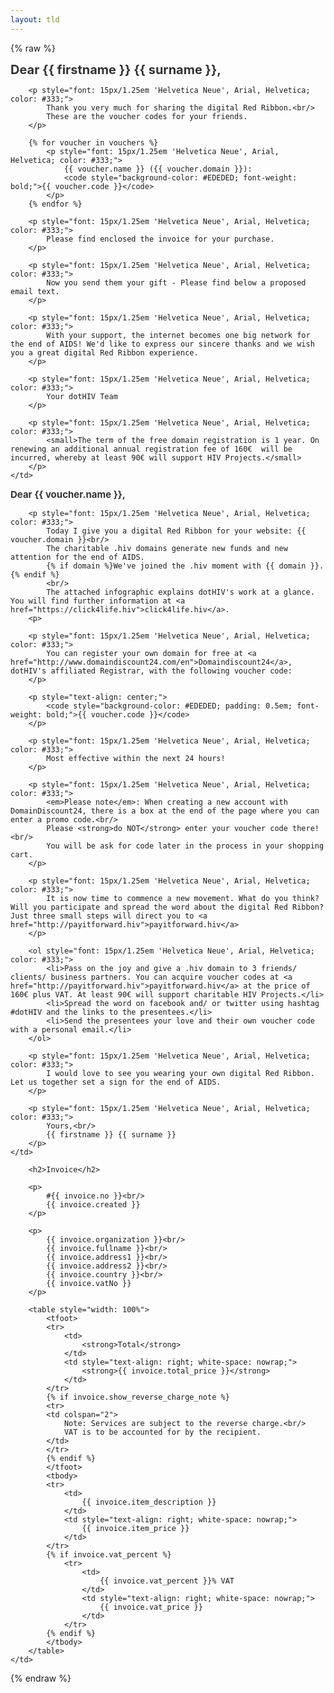 ```yaml
---
layout: tld
---
```


{% raw %}
<tr width="100%">
    <td valign="top" align="left" style="background:#fff; padding: 40px;">
        <h1 style="font-size: 20px; margin: 0; color: #333;">
            Dear {{ firstname }} {{ surname }},</h1>
            
        <p style="font: 15px/1.25em 'Helvetica Neue', Arial, Helvetica; color: #333;">
            Thank you very much for sharing the digital Red Ribbon.<br/>
            These are the voucher codes for your friends.
        </p>
            
        {% for voucher in vouchers %}
            <p style="font: 15px/1.25em 'Helvetica Neue', Arial, Helvetica; color: #333;">
                {{ voucher.name }} ({{ voucher.domain }}): 
                <code style="background-color: #EDEDED; font-weight: bold;">{{ voucher.code }}</code>
            </p>
        {% endfor %}
        
        <p style="font: 15px/1.25em 'Helvetica Neue', Arial, Helvetica; color: #333;">
            Please find enclosed the invoice for your purchase.
        </p>
        
        <p style="font: 15px/1.25em 'Helvetica Neue', Arial, Helvetica; color: #333;">
            Now you send them your gift - Please find below a proposed email text.
        </p>
        
        <p style="font: 15px/1.25em 'Helvetica Neue', Arial, Helvetica; color: #333;">
            With your support, the internet becomes one big network for the end of AIDS! We'd like to express our sincere thanks and we wish you a great digital Red Ribbon experience.
        </p>
        
        <p style="font: 15px/1.25em 'Helvetica Neue', Arial, Helvetica; color: #333;">
            Your dotHIV Team
        </p>
        
        <p style="font: 15px/1.25em 'Helvetica Neue', Arial, Helvetica; color: #333;">
            <small>The term of the free domain registration is 1 year. On renewing an additional annual registration fee of 160€  will be incurred, whereby at least 90€ will support HIV Projects.</small>
        </p>
    </td>
</tr>
<!-- {% for voucher in vouchers %} -->
<tr width="100%">
    <td valign="top" align="left" style="background:#fafafa; padding: 40px;">
        <h1 style="font-size: 15px; margin: 0; color: #333;">
                    Dear {{ voucher.name }},</h1>
        
        <p style="font: 15px/1.25em 'Helvetica Neue', Arial, Helvetica; color: #333;">
            Today I give you a digital Red Ribbon for your website: {{ voucher.domain }}<br/>
            The charitable .hiv domains generate new funds and new attention for the end of AIDS.
            {% if domain %}We've joined the .hiv moment with {{ domain }}.{% endif %}
            <br/>
            The attached infographic explains dotHIV's work at a glance. You will find further information at <a href="https://click4life.hiv">click4life.hiv</a>.
        <p>
                    
        <p style="font: 15px/1.25em 'Helvetica Neue', Arial, Helvetica; color: #333;">
            You can register your own domain for free at <a href="http://www.domaindiscount24.com/en">Domaindiscount24</a>, dotHIV's affiliated Registrar, with the following voucher code:
        </p>
        
        <p style="text-align: center;">
            <code style="background-color: #EDEDED; padding: 0.5em; font-weight: bold;">{{ voucher.code }}</code>
        </p>
        
        <p style="font: 15px/1.25em 'Helvetica Neue', Arial, Helvetica; color: #333;">
            Most effective within the next 24 hours!
        </p>
        
        <p style="font: 15px/1.25em 'Helvetica Neue', Arial, Helvetica; color: #333;">
            <em>Please note</em>: When creating a new account with DomainDiscount24, there is a box at the end of the page where you can enter a promo code.<br/>
            Please <strong>do NOT</strong> enter your voucher code there!<br/>
            You will be ask for code later in the process in your shopping cart.
        </p>
        
        <p style="font: 15px/1.25em 'Helvetica Neue', Arial, Helvetica; color: #333;">
            It is now time to commence a new movement. What do you think? Will you participate and spread the word about the digital Red Ribbon? Just three small steps will direct you to <a href="http://payitforward.hiv">payitforward.hiv</a>
        </p>
        
        <ol style="font: 15px/1.25em 'Helvetica Neue', Arial, Helvetica; color: #333;">
            <li>Pass on the joy and give a .hiv domain to 3 friends/ clients/ business partners. You can acquire voucher codes at <a href="http://payitforward.hiv">payitforward.hiv</a> at the price of 160€ plus VAT. At least 90€ will support charitable HIV Projects.</li>
            <li>Spread the word on facebook and/ or twitter using hashtag #dotHIV and the links to the presentees.</li>
            <li>Send the presentees your love and their own voucher code with a personal email.</li>
        </ol>
                
        <p style="font: 15px/1.25em 'Helvetica Neue', Arial, Helvetica; color: #333;">
            I would love to see you wearing your own digital Red Ribbon. Let us together set a sign for the end of AIDS.
        </p>
        
        <p style="font: 15px/1.25em 'Helvetica Neue', Arial, Helvetica; color: #333;">
            Yours,<br/>
            {{ firstname }} {{ surname }}
        </p>
    </td>
</tr>
<!-- {% endfor %} -->
<tr width="100%">
    <td valign="top" align="left" style="background:#fff; padding: 40px;">
            
        <h2>Invoice</h2>
        
        <p>
            #{{ invoice.no }}<br/>
            {{ invoice.created }}
        </p>
        
        <p>
            {{ invoice.organization }}<br/>
            {{ invoice.fullname }}<br/>
            {{ invoice.address1 }}<br/>
            {{ invoice.address2 }}<br/>
            {{ invoice.country }}<br/>
            {{ invoice.vatNo }}
        </p>
        
        <table style="width: 100%">
            <tfoot>
            <tr>
                <td>
                    <strong>Total</strong>
                </td>
                <td style="text-align: right; white-space: nowrap;">
                    <strong>{{ invoice.total_price }}</strong>
                </td>
            </tr>
            {% if invoice.show_reverse_charge_note %}
            <tr>
            <td colspan="2">
                Note: Services are subject to the reverse charge.<br/>
                VAT is to be accounted for by the recipient.
            </td>
            </tr>
            {% endif %}
            </tfoot>
            <tbody>
            <tr>
                <td>
                    {{ invoice.item_description }}
                </td>
                <td style="text-align: right; white-space: nowrap;">
                    {{ invoice.item_price }}
                </td>
            </tr>
            {% if invoice.vat_percent %}
                <tr>
                    <td>
                        {{ invoice.vat_percent }}% VAT
                    </td>
                    <td style="text-align: right; white-space: nowrap;">
                        {{ invoice.vat_price }}
                    </td>
                </tr>
            {% endif %}
            </tbody>
        </table>
    </td>
</tr>
{% endraw %}
